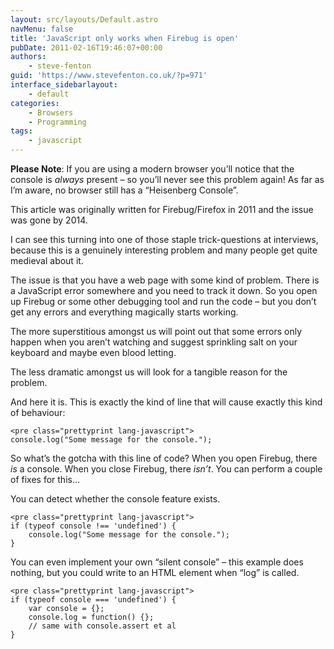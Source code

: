 ```yaml
---
layout: src/layouts/Default.astro
navMenu: false
title: 'JavaScript only works when Firebug is open'
pubDate: 2011-02-16T19:46:07+00:00
authors:
    - steve-fenton
guid: 'https://www.stevefenton.co.uk/?p=971'
interface_sidebarlayout:
    - default
categories:
    - Browsers
    - Programming
tags:
    - javascript
---
```


**Please Note**: If you are using a modern browser you’ll notice that the console is *always* present – so you’ll never see this problem again! As far as I’m aware, no browser still has a “Heisenberg Console”.

This article was originally written for Firebug/Firefox in 2011 and the issue was gone by 2014.

I can see this turning into one of those staple trick-questions at interviews, because this is a genuinely interesting problem and many people get quite medieval about it.

The issue is that you have a web page with some kind of problem. There is a JavaScript error somewhere and you need to track it down. So you open up Firebug or some other debugging tool and run the code – but you don’t get any errors and everything magically starts working.

The more superstitious amongst us will point out that some errors only happen when you aren’t watching and suggest sprinkling salt on your keyboard and maybe even blood letting.

The less dramatic amongst us will look for a tangible reason for the problem.

And here it is. This is exactly the kind of line that will cause exactly this kind of behaviour:

```
<pre class="prettyprint lang-javascript">
console.log("Some message for the console.");
```
So what’s the gotcha with this line of code? When you open Firebug, there *is* a console. When you close Firebug, there *isn’t*. You can perform a couple of fixes for this…

You can detect whether the console feature exists.

```
<pre class="prettyprint lang-javascript">
if (typeof console !== 'undefined') {
    console.log("Some message for the console.");
}
```
You can even implement your own “silent console” – this example does nothing, but you could write to an HTML element when “log” is called.

```
<pre class="prettyprint lang-javascript">
if (typeof console === 'undefined') {
    var console = {};
    console.log = function() {};
    // same with console.assert et al
}
```